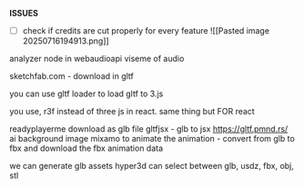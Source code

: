**ISSUES**
- [ ] check if credits are cut properly for every feature
![[Pasted image 20250716194913.png]]

analyzer node in webaudioapi
viseme of audio

sketchfab.com - download in gltf

you can use gltf loader to load gltf to 3.js

you use, r3f instead of three js in react. same thing but FOR react

readyplayerme
download as glb file
gltfjsx - glb to jsx https://gltf.pmnd.rs/
ai background image
mixamo to animate the animation - convert from glb to fbx and download the fbx animation data


we can generate glb assets
hyper3d can select between glb, usdz, fbx, obj, stl